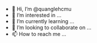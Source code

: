 - 👋 Hi, I’m @quanglehcmu
- 👀 I’m interested in ...
- 🌱 I’m currently learning ...
- 💞️ I’m looking to collaborate on ...
- 📫 How to reach me ...

<!---
quanglehcmu/quanglehcmu is a ✨ special ✨ repository because its `README.md` (this file) appears on your GitHub profile.
You can click the Preview link to take a look at your changes.
--->
